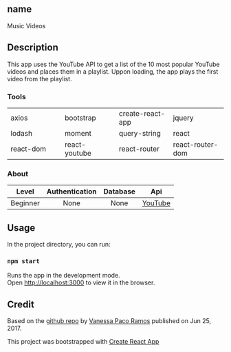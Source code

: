 ## name
Music Videos

## Description
This app uses the YouTube API to get a list of the 10 most popular YouTube videos and places them in a playlist. Uppon loading, the app plays the first video from the playlist.

### Tools
<table>
  <tr>
    <td width="25%">axios</td>
    <td width="25%">bootstrap</td>
    <td width="25%">create-react-app</td>
    <td width="25%">jquery</td>
  </tr>
  <tr>
    <td>lodash</td>
    <td>moment</td>
    <td>query-string</td>
    <td>react</td>
  </tr>
  <tr>
    <td>react-dom</td>
    <td>react-youtube</td>
    <td>react-router</td>
    <td>react-router-dom</td>
  </tr>
</table>

### About

Level|Authentication|Database|Api
:-:|:-:|:-:|:-:
Beginner|None|None|[YouTube](https://developers.google.com/youtube/v3/)

## Usage

In the project directory, you can run:

### `npm start`

Runs the app in the development mode.<br>
Open [http://localhost:3000](http://localhost:3000) to view it in the browser.

## Credit

Based on the [github repo](https://github.com/Hackbit/reactriot2017-musical-ranking) by [Vanessa Paco Ramos](https://github.com/Vanessa85) published on Jun 25, 2017.


This project was bootstrapped with [Create React App](https://github.com/facebookincubator/create-react-app)
